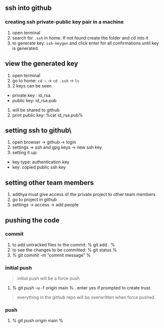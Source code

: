 ## ssh into github

### creating ssh private-public key pair in a machine
1. open terminal
2. search for ```.ssh``` in home. If not found create the folder and cd into it
3. to generate key: ```ssh-keygen``` and click enter for all confirmations until key is generated.

## view the generated key
1. open terminal
2. go to home: ```cd ~``` -> ```cd .ssh``` -> ```ls```
3. 2 keys can be seen
 - private key : id_rsa
 - public key: id_rsa.pub
  1. will be shared to github
4. print public key: %cat id_rsa.pub%

## setting ssh to github\
1. open browser -> github -> login
2. settings -> ssh and gpg keys -> new ssh key
3. setting it up: 
 - key type: authentication key
 - key: copied public ssh key

## setting other team members
1. adithya must give access of the private project to other team members
2. go to project in github
3. settings -> access -> add people


## pushing the code

### commit
1. to add untracked files to the commit:  % git add . %
2. to see the changes to be committed: % git status %
3. % git commit -m “commit message” %

### initial push
>initial push will be a force push
1. % git push -u -f origin main % . enter yes if prompted to create trust.
>everything in the github repo will be overwritten when force pushed.

### push
1. % git push origin main %